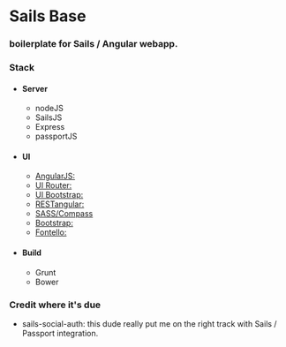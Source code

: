 # Sails Base
### boilerplate for Sails / Angular webapp.

### Stack
* #### Server
	* nodeJS
	* SailsJS
	* Express
	* passportJS
* #### UI
	* [AngularJS:](http://angularjs.org)
	* [UI Router:](https://github.com/angular-ui/ui-router)
	* [UI Bootstrap:](http://angular-ui.github.io/bootstrap)
	* [RESTangular:](https://github.com/mgonto/restangular)
	* [SASS/Compass](http://sass-lang.com/)
	* [Bootstrap:](http://getbootstrap.com/css/)
	* [Fontello:](http://fontello.com/)
* #### Build
	* Grunt
	* Bower	 

### Credit where it's due
* sails-social-auth: this dude really put me on the right track with Sails / Passport integration.
